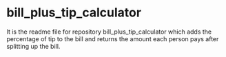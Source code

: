 # bill_plus_tip_calculator
It is the readme file for repository bill_plus_tip_calculator which adds the percentage of tip to the bill and returns the amount each person pays after splitting up the bill.
